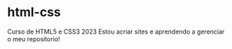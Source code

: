 # html-css
 Curso de HTML5 e CSS3 2023
Estou acriar sites e aprendendo a gerenciar o meu repositorio!